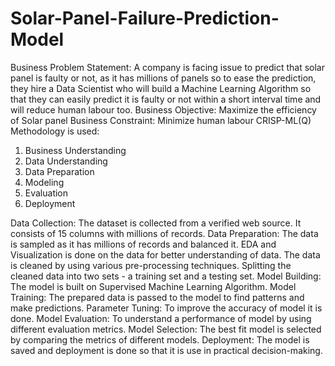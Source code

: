 # Solar-Panel-Failure-Prediction-Model
Business Problem Statement: A company is facing issue to predict that solar panel is faulty or not, as it has millions of panels so to ease the prediction, they hire a Data Scientist who will build a Machine Learning Algorithm so that they can easily predict it is faulty or not within a short interval time and will reduce human labour too.
Business Objective:  Maximize the efficiency of Solar panel
Business Constraint: Minimize human labour
CRISP-ML(Q) Methodology is used:   
1)	Business Understanding
2)	Data Understanding
3)	Data Preparation
4)	Modeling
5)	Evaluation
6)	Deployment

Data Collection: The dataset is collected from a verified web source. It consists of 15 columns with millions of records.
Data Preparation: The data is sampled as it has millions of records and balanced it.
		     EDA and Visualization is done on the data for better understanding of data. 
		     The data is cleaned by using various pre-processing techniques.
		     Splitting the cleaned data into two sets - a training set and a testing set.
Model Building: The model is built on Supervised Machine Learning Algorithm.
Model Training: The prepared data is passed to the model to find patterns and make predictions.
Parameter Tuning: To improve the accuracy of model it is done.
Model Evaluation: To understand a performance of model by using different evaluation metrics.
Model Selection: The best fit model is selected by comparing the metrics of different models.
Deployment: The model is saved and deployment is done so that it is use in practical decision-making.
